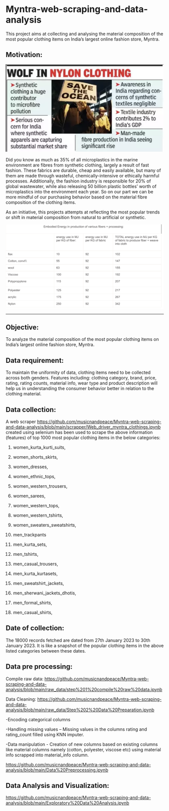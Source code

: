 # Myntra-web-scraping-and-data-analysis
This project aims at collecting and analysing the material composition of the most popular clothing items on India’s largest online fashion store, Myntra.



## Motivation:
![Newspaper Clip](https://github.com/musicnandpeace/Myntra-web-scraping-and-data-analysis/blob/main/images/Screenshot%202023-03-02%20at%2010.28.19%20PM.png)

Did you know as much as 35% of all microplastics in the marine environment are fibres from synthetic clothing, largely a result of fast fashion. These fabrics are durable, cheap and easily available, but many of them are made through wasteful, chemically-intensive or ethically harmful processes.
Additionally, the fashion industry is responsible for 20% of global wastewater, while also releasing 50 billion plastic bottles’ worth of microplastics into the environment each year. So on our part we can be more mindful of our purchasing behavior based on the material fibre composition of the clothing items.

As an initiative, this projects attempts at reflecting the most popular trends or shift in material composition from natural to artificial or synthetic. 


![Production energy by fibres](https://github.com/musicnandpeace/Myntra-web-scraping-and-data-analysis/blob/main/images/Screenshot%202023-03-02%20at%2010.31.26%20PM.png)

---
## Objective: 

To analyze the material composition of the most popular clothing items on India’s largest online fashion store, Myntra.

## Data requirement:

To maintain the uniformity of data, clothing items need to be collected across both genders. Features including: clothing category, brand, price, rating, rating counts, material info, wear type and product description will help us in understanding the consumer behavior better in relation to the clothing material.

## Data collection:

A web scraper https://github.com/musicnandpeace/Myntra-web-scraping-and-data-analysis/blob/main/scrapper/Web_driver_myntra_clothings.ipynb created using selenium has been used to scrape the above information (features) of top 1000 most popular clothing items in the below categories:

1. women_kurta_kurti_suits,
2. women_shorts_skirts, 
3. women_dresses, 
4. women_ethnic_tops, 
5. women_western_trousers, 
6. women_sarees, 
7. women_western_tops, 
8. women_western_tshirts, 
9. women_sweaters_sweatshirts, 

10. men_trackpants
11. men_kurta_sets, 
12. men_tshirts,
13. men_casual_trousers, 
14. men_kurta_kurtasets, 
15. men_sweatshirt_jackets, 
16. men_sherwani_jackets_dhotis, 
17. men_formal_shirts, 
18. men_casual_shirts, 

## Date of collection: 

The 18000 records fetched are dated from 27th January 2023 to 30th January 2023. It is like a snapshot of the popular clothing items in the above listed categories between these dates.

## Data pre processing:

Compile raw data: https://github.com/musicnandpeace/Myntra-web-scraping-and-data-analysis/blob/main/raw_data/step%201%20compile%20raw%20data.ipynb

Data Cleaning: https://github.com/musicnandpeace/Myntra-web-scraping-and-data-analysis/blob/main/raw_data/Step%202%20Data%20Preparation.ipynb

-Encoding categorical columns 

-Handling missing values – Missing values in the columns rating and rating_count filled using KNN imputer.

-Data manipulation - Creation of new columns based on existing columns like material columns namely (cotton, polyester, viscose etc) using material info scrapped into material_info column.

https://github.com/musicnandpeace/Myntra-web-scraping-and-data-analysis/blob/main/Data%20Preprocessing.ipynb

## Data Analysis and Visualization:
https://github.com/musicnandpeace/Myntra-web-scraping-and-data-analysis/blob/main/Exploratory%20Data%20Analysis.ipynb


